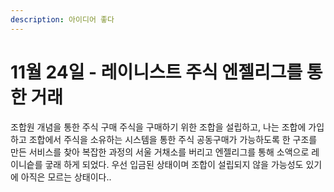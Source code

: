 ```yaml
---
description: 아이디어 좋다
---
```


# 11월 24일 - 레이니스트 주식 엔젤리그를 통한 거래

조합원 개념을 통한 주식 구매 주식을 구매하기 위한 조합을 설립하고, 나는 조합에 가입하고 조합에서 주식을 소유하는 시스템을 통한 주식 공동구매가 가능하도록 한 구조를 만든 서비스를 찾아 복잡한 과정의 서울 거채소를 버리고 엔젤리그를 통해 소액으로 레이니슽를 궇래 하게 되었다. 우선 입금된 상태이며 조합이 설립되지 않을 가능성도 있기에 아직은 모르는 상태이다..

